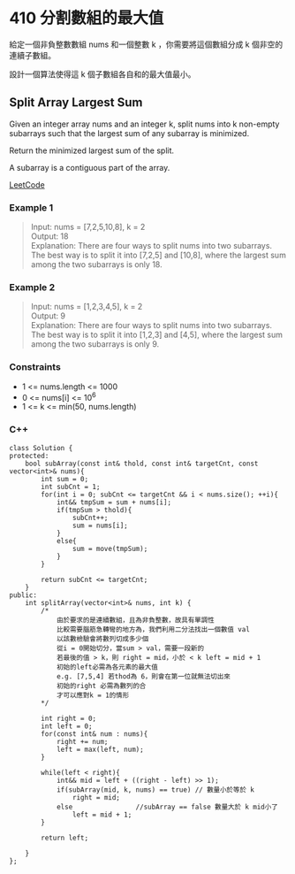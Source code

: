# 410 分割數組的最大值

給定一個非負整數數組 nums 和一個整數 k ，你需要將這個數組分成 k 個非空的連續子數組。

設計一個算法使得這 k 個子數組各自和的最大值最小。

##  Split Array Largest Sum

Given an integer array nums and an integer k, split nums into k non-empty subarrays such that the largest sum of any subarray is minimized.

Return the minimized largest sum of the split.

A subarray is a contiguous part of the array.

[LeetCode](https://leetcode.cn/problems/trapping-rain-water-ii/)

### Example 1

>Input: nums = [7,2,5,10,8], k = 2  
Output: 18  
Explanation: There are four ways to split nums into two subarrays.   
The best way is to split it into [7,2,5] and [10,8], where the largest sum among the two subarrays is only 18.  

### Example 2

> Input: nums = [1,2,3,4,5], k = 2  
Output: 9  
Explanation: There are four ways to split nums into two subarrays.  
The best way is to split it into [1,2,3] and [4,5], where the largest sum among the two subarrays is only 9.  


### Constraints

* 1 <= nums.length <= 1000
* 0 <= nums[i] <= 10<sup>6</sup>
* 1 <= k <= min(50, nums.length)


### C++ 

```
class Solution {
protected:
    bool subArray(const int& thold, const int& targetCnt, const vector<int>& nums){
        int sum = 0;
        int subCnt = 1;
        for(int i = 0; subCnt <= targetCnt && i < nums.size(); ++i){
            int&& tmpSum = sum + nums[i];
            if(tmpSum > thold){
                subCnt++;
                sum = nums[i];
            }
            else{
                sum = move(tmpSum);
            }
        }

        return subCnt <= targetCnt;
    }
public:
    int splitArray(vector<int>& nums, int k) {
        /*
            由於要求的是連續數組，且為非負整數，故具有單調性
            比較需要腦筋急轉彎的地方為，我們利用二分法找出一個數值 val
            以該數檢驗會將數列切成多少個
            從i = 0開始切分，當sum > val，需要一段新的
            若最後的值 > k，則 right = mid，小於 < k left = mid + 1
            初始的left必需為各元素的最大值
            e.g. [7,5,4] 若thod為 6，則會在第一位就無法切出來 
            初始的right 必需為數列的合
            才可以應對k = 1的情形
        */

        int right = 0;
        int left = 0;
        for(const int& num : nums){
            right += num;
            left = max(left, num);
        }

        while(left < right){
            int&& mid = left + ((right - left) >> 1);
            if(subArray(mid, k, nums) == true) // 數量小於等於 k
                right = mid;
            else                //subArray == false 數量大於 k mid小了
                left = mid + 1;
        }

        return left;
        
    }
};
```